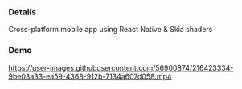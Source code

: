 ### Details

Cross-platform mobile app using React Native & Skia shaders

### Demo




https://user-images.githubusercontent.com/56900874/216423334-9be03a33-ea59-4368-912b-7134a607d058.mp4

